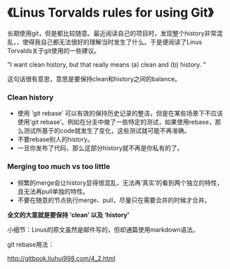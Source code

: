 # 《Linus Torvalds rules for using Git》

长期使用git，但是都比较随意。最近阅读自己的项目时，发现整个history非常混乱，，使得我自己都无法很好的理解当时发生了什么。于是便阅读了Linus Torvalds关于git使用的一些建议。



"I want clean history, but that really means (a) clean and (b) history. "

这句话很有意思，意思是要保持clean和history之间的balance。



### Clean history

+ 使用 ‘git rebase’ 可以有效的保持历史记录的整洁，但是在某些场景下不应该使用‘git rebase’。例如在分支中做了一些特定的测试，如果使用rebase，那么测试所基于的code就发生了变化，这些测试就可能不再准确。
+ 不要rebase别人的history。
+ 一旦你发布了代码，那么这部分history就不再是你私有的了。



### Merging too much vs too little

+ 频繁的merge会让history显得很混乱，无法再‘真实’的看到两个独立的特性，且无法再pull单独的特性。
+ 不要在随意的节点执行merge、pull，尽量只在需要合并的时候才合并。



**全文的大意就是要保持 ‘clean’ 以及 ‘history’**



小细节：Linus的原文虽然是邮件写的，但却通篇使用markdown语法。



git rebase用法：

http://gitbook.liuhui998.com/4_2.html